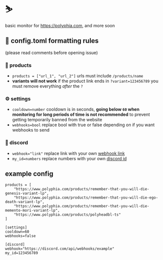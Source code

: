 # ⛷
basic monitor for https://polyphia.com, and more soon

## 📖 config.toml formatting rules 
(please read comments before opening issue)
### 🛒 products
* `products = ["url_1", "url_2"]` urls must include `/products/name`
* __variants will not work__ if the product link ends in `?variant=123456789` you must remove everything _after_ the `?`
### ⚙️ settings
* `cooldown=number` cooldown is in seconds, __going below `60` when monitoring for long periods of time is not recommended__ to prevent getting temporarily banned from the website
* `webhooks=bool` replace bool with true or false depending on if you want webhooks to send
### 💬 discord
* `webhook="link"` replace link with your own [webhook link](https://support.discord.com/hc/en-us/articles/228383668-Intro-to-Webhooks)
* `my_id=numbers` replace numbers with your own [discord id](https://support.discord.com/hc/en-us/articles/206346498-Where-can-I-find-my-User-Server-Message-ID-#:~:text=Enabling%20Developer%20Mode%20%2D%20Mobile%20App,and%20turn%20on%20Developer%20Mode.)

## example config
```
products = [
    "https://www.polyphia.com/products/remember-that-you-will-die-genesis-variant-lp",
    "https://www.polyphia.com/products/remember-that-you-will-die-ego-death-variant-lp",
    "https://www.polyphia.com/products/remember-that-you-will-die-memento-mori-variant-lp",
    "https://www.polyphia.com/products/polyheadbl-ts"
] 

[settings]
cooldown=60 
webhooks=false

[discord]
webhook="https://discord.com/api/webhooks/example" 
my_id=123456789
```
